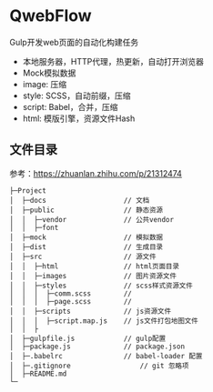 
# QwebFlow

Gulp开发web页面的自动化构建任务

 - 本地服务器，HTTP代理，热更新，自动打开浏览器
 - Mock模拟数据
 - image: 压缩
 - style: SCSS，自动前缀，压缩
 - script: Babel，合并，压缩
 - html: 模版引擎，资源文件Hash


## 文件目录

参考：https://zhuanlan.zhihu.com/p/21312474


```
├─Project
│  ├─docs                   // 文档
│  ├─public                 // 静态资源
│  │  ├─vendor              // 公共vendor
│  │  ├─font
│  ├─mock                   // 模拟数据
│  ├─dist                   // 生成目录
│  ├─src                    // 源文件
│  │  ├─html                // html页面目录
│  │  ├─images              // 图片资源文件
│  │  ├─styles              // scss样式资源文件
│  │  │  ├─comm.scss        //
│  │  │  ├─page.scss        //
│  │  ├─scripts             // js资源文件
│  │  │  ├─script.map.js    // js文件打包地图文件
│  │  ├
│  ├─gulpfile.js            // gulp配置
│  ├─package.js             // package.json
│  ├─.babelrc               // babel-loader 配置
│  ├─.gitignore                 // git 忽略项
│  ├─README.md
└─
```

